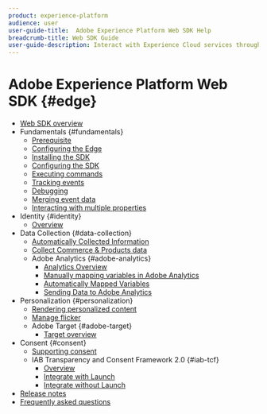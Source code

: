 ```yaml
---
product: experience-platform
audience: user
user-guide-title:  Adobe Experience Platform Web SDK Help
breadcrumb-title: Web SDK Guide
user-guide-description: Interact with Experience Cloud services through the Edge Network.
---
```


# Adobe Experience Platform Web SDK {#edge}

* [Web SDK overview](home.md)
* Fundamentals {#fundamentals}
  * [Prerequisite](fundamentals/prerequisite.md)
  * [Configuring the Edge](fundamentals/edge-configuration.md)
  * [Installing the SDK](fundamentals/installing-the-sdk.md)
  * [Configuring the SDK](fundamentals/configuring-the-sdk.md)
  * [Executing commands](fundamentals/executing-commands.md)
  * [Tracking events](fundamentals/tracking-events.md)
  * [Debugging](fundamentals/debugging.md)
  * [Merging event data](fundamentals/merging-event-data.md)
  * [Interacting with multiple properties](fundamentals/interacting-with-multiple-properties.md)
* Identity {#identity}
  * [Overview](identity/overview.md)
* Data Collection {#data-collection}
  * [Automatically Collected Information](data-collection/automatic-information.md)
  * [Collect Commerce & Products data](data-collection/collect-commerce-data.md)
  * Adobe Analytics {#adobe-analytics}
    * [Analytics Overview](data-collection/adobe-analytics/analytics-overview.md)
    * [Manually mapping variables in Adobe Analytics](data-collection/adobe-analytics/manually-mapping-variables.md)
    * [Automatically Mapped Variables](data-collection/adobe-analytics/automatically-mapped-vars.md)
    * [Sending Data to Adobe Analytics](data-collection/adobe-analytics/link-tracking.md)
* Personalization {#personalization}
  * [Rendering personalized content](personalization/rendering-personalization-content.md)
  * [Manage flicker](personalization/manage-flicker.md)
  * Adobe Target {#adobe-target}
    * [Target overview](personalization/adobe-target/target-overview.md)
* Consent {#consent}
  * [Supporting consent](consent/supporting-consent.md)
  * IAB Transparency and Consent Framework 2.0 {#iab-tcf}
    * [Overview](consent/iab-tcf/overview.md)
    * [Integrate with Launch](consent/iab-tcf/with-launch.md)
    * [Integrate without Launch](consent/iab-tcf/without-launch.md)
* [Release notes](release-notes.md)
* [Frequently asked questions](web-sdk-faq.md)
